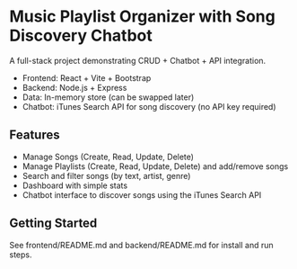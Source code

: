 # Music Playlist Organizer with Song Discovery Chatbot

A full-stack project demonstrating CRUD + Chatbot + API integration.

- Frontend: React + Vite + Bootstrap
- Backend: Node.js + Express
- Data: In-memory store (can be swapped later)
- Chatbot: iTunes Search API for song discovery (no API key required)

## Features
- Manage Songs (Create, Read, Update, Delete)
- Manage Playlists (Create, Read, Update, Delete) and add/remove songs
- Search and filter songs (by text, artist, genre)
- Dashboard with simple stats
- Chatbot interface to discover songs using the iTunes Search API

## Getting Started
See frontend/README.md and backend/README.md for install and run steps.
